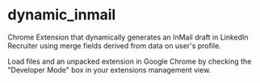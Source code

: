 # dynamic_inmail
Chrome Extension that dynamically generates an InMail draft in LinkedIn Recruiter using merge fields derived from data on user's profile.

Load files and an unpacked extension in Google Chrome by checking the "Developer Mode" box in your extensions management view.
